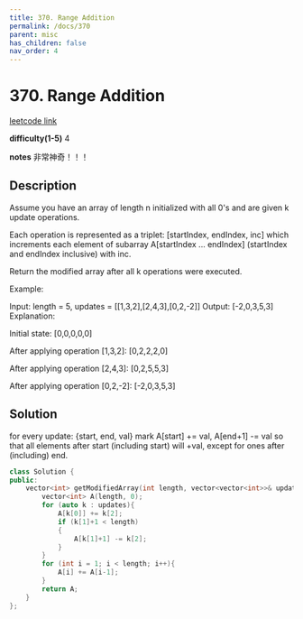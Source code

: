 ```yaml
---
title: 370. Range Addition
permalink: /docs/370
parent: misc
has_children: false
nav_order: 4
---
```

# 370. Range Addition
[leetcode link](https://leetcode.com/problems/range-addition/)

**difficulty(1-5)** 
4

**notes** 
非常神奇！！！

## Description
Assume you have an array of length n initialized with all 0's and are given k update operations.

Each operation is represented as a triplet: [startIndex, endIndex, inc] which increments each element of subarray A[startIndex ... endIndex] (startIndex and endIndex inclusive) with inc.

Return the modified array after all k operations were executed.

Example:

Input: length = 5, updates = [[1,3,2],[2,4,3],[0,2,-2]]
Output: [-2,0,3,5,3]
Explanation:

Initial state:
[0,0,0,0,0]

After applying operation [1,3,2]:
[0,2,2,2,0]

After applying operation [2,4,3]:
[0,2,5,5,3]

After applying operation [0,2,-2]:
[-2,0,3,5,3]

## Solution
for every update: {start, end, val}
mark A[start] += val, A[end+1] -= val
so that all elements after start (including start) will +val, except for ones after (including) end.

```c++
class Solution {
public:
    vector<int> getModifiedArray(int length, vector<vector<int>>& updates) {
        vector<int> A(length, 0);
        for (auto k : updates){
            A[k[0]] += k[2];
            if (k[1]+1 < length)
            {
                A[k[1]+1] -= k[2];
            }
        }
        for (int i = 1; i < length; i++){
            A[i] += A[i-1];
        }
        return A;
    }
};
``` 

<!-- 
Default label
{: .label }

Blue label
{: .label .label-blue }

Stable
{: .label .label-green }

New release
{: .label .label-purple }

Coming soon
{: .label .label-yellow }

Deprecated
{: .label .label-red } -->

